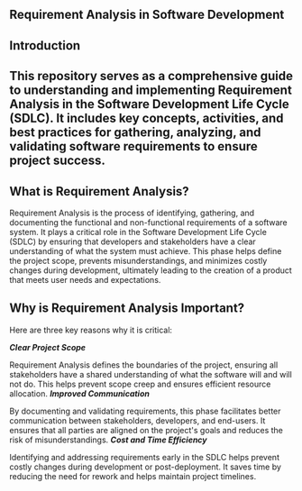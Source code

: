## Requirement Analysis in Software Development  

## Introduction  
This repository serves as a comprehensive guide to understanding and implementing Requirement Analysis in the   Software Development Life Cycle (SDLC). It includes key concepts, activities, and best practices for gathering,   analyzing, and validating software requirements to ensure project success.  
---   
## What is Requirement Analysis?  

Requirement Analysis is the process of identifying, gathering, and documenting the functional and non-functional   requirements of a software system. It plays a critical role in the Software Development Life Cycle (SDLC) by    ensuring that developers and stakeholders have a clear understanding of what the system must achieve. This phase    helps define the project scope, prevents misunderstandings, and minimizes costly changes during    development, ultimately leading to the creation of a product that meets user needs and expectations.  

## Why is Requirement Analysis Important?   

Here are three key reasons why it is critical:  

***Clear Project Scope***  

Requirement Analysis defines the boundaries of the project, ensuring all stakeholders have a shared understanding of what the software will and will not do. This helps prevent scope creep and ensures efficient resource allocation.
***Improved Communication***  

By documenting and validating requirements, this phase facilitates better communication between stakeholders, developers, and end-users. It ensures that all parties are aligned on the project's goals and reduces the risk of misunderstandings.
***Cost and Time Efficiency***  

Identifying and addressing requirements early in the SDLC helps prevent costly changes during development or post-deployment. It saves time by reducing the need for rework and helps maintain project timelines.